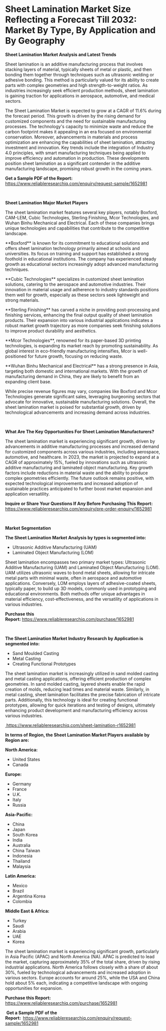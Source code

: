 <p><h1>Sheet Lamination Market Size Reflecting a Forecast Till 2032: Market By Type, By Application and By Geography</h1></p><p><strong>Sheet Lamination Market Analysis and Latest Trends</strong></p>
<p><p>Sheet lamination is an additive manufacturing process that involves stacking layers of material, typically sheets of metal or plastic, and then bonding them together through techniques such as ultrasonic welding or adhesive bonding. This method is particularly valued for its ability to create parts with complex geometries and high strength-to-weight ratios. As industries increasingly seek efficient production methods, sheet lamination is gaining traction for applications in aerospace, automotive, and medical sectors.</p><p>The Sheet Lamination Market is expected to grow at a CAGR of 11.6% during the forecast period. This growth is driven by the rising demand for customized components and the need for sustainable manufacturing processes. The technology's capacity to minimize waste and reduce the carbon footprint makes it appealing in an era focused on environmental conservation. Moreover, advancements in materials and process optimization are enhancing the capabilities of sheet lamination, attracting investment and innovation. Key trends include the integration of Industry 4.0 principles, with smart manufacturing techniques being applied to improve efficiency and automation in production. These developments position sheet lamination as a significant contender in the additive manufacturing landscape, promising robust growth in the coming years.</p></p>
<p><strong>Get a Sample PDF of the Report:&nbsp;</strong> <a href="https://www.reliableresearchiq.com/enquiry/request-sample/1652981?utm_campaign=3217&utm_medium=2&utm_source=Github&utm_content=ia&utm_term=16042025&utm_id=sheet-lamination">https://www.reliableresearchiq.com/enquiry/request-sample/1652981</a></p>
<p>&nbsp;</p>
<p><strong>Sheet Lamination Major Market Players</strong></p>
<p><p>The sheet lamination market features several key players, notably Boxford, CAM-LEM, Cubic Technologies, Sterling Finishing, Mcor Technologies, and Wuhan Binhu Mechanical and Electrical. Each of these companies brings unique technologies and capabilities that contribute to the competitive landscape.</p><p>**Boxford** is known for its commitment to educational solutions and offers sheet lamination technology primarily aimed at schools and universities. Its focus on training and support has established a strong foothold in educational institutions. The company has experienced steady growth as educational sectors increasingly adopt advanced manufacturing techniques.</p><p>**Cubic Technologies** specializes in customized sheet lamination solutions, catering to the aerospace and automotive industries. Their innovation in material usage and adherence to industry standards positions them well for growth, especially as these sectors seek lightweight and strong materials.</p><p>**Sterling Finishing** has carved a niche in providing post-processing and finishing services, enhancing the final output quality of sheet lamination products. Their expansion into various industrial applications indicates a robust market growth trajectory as more companies seek finishing solutions to improve product durability and aesthetics.</p><p>**Mcor Technologies**, renowned for its paper-based 3D printing technologies, is expanding its market reach by promoting sustainability. As global interest in eco-friendly manufacturing intensifies, Mcor is well-positioned for future growth, focusing on reducing waste.</p><p>**Wuhan Binhu Mechanical and Electrical** has a strong presence in Asia, targeting both domestic and international markets. With the growth of manufacturing demand in China, they are likely to benefit from an expanding client base.</p><p>While precise revenue figures may vary, companies like Boxford and Mcor Technologies generate significant sales, leveraging burgeoning sectors that advocate for innovative, sustainable manufacturing solutions. Overall, the sheet lamination market is poised for substantial growth, driven by technological advancements and increasing demand across industries.</p></p>
<p>&nbsp;</p>
<p><strong>What Are The Key Opportunities For Sheet Lamination Manufacturers?</strong></p>
<p><p>The sheet lamination market is experiencing significant growth, driven by advancements in additive manufacturing processes and increased demand for customized components across various industries, including aerospace, automotive, and healthcare. In 2023, the market is projected to expand at a CAGR of approximately 15%, fueled by innovations such as ultrasonic additive manufacturing and laminated object manufacturing. Key growth factors include reductions in material waste and the ability to produce complex geometries efficiently. The future outlook remains positive, with expected technological improvements and increased adoption of sustainable practices anticipated to further boost market expansion and application versatility.</p></p>
<p><strong>Inquire or Share Your Questions If Any Before Purchasing This Report:</strong> <a href="https://www.reliableresearchiq.com/enquiry/pre-order-enquiry/1652981?utm_campaign=3217&utm_medium=2&utm_source=Github&utm_content=ia&utm_term=16042025&utm_id=sheet-lamination">https://www.reliableresearchiq.com/enquiry/pre-order-enquiry/1652981</a></p>
<p>&nbsp;</p>
<p><strong>Market Segmentation</strong></p>
<p><strong>The Sheet Lamination Market Analysis by types is segmented into:</strong></p>
<p><ul><li>Ultrasonic Additive Manufacturing (UAM)</li><li>Laminated Object Manufacturing (LOM)</li></ul></p>
<p><p>Sheet lamination encompasses two primary market types: Ultrasonic Additive Manufacturing (UAM) and Laminated Object Manufacturing (LOM). UAM utilizes ultrasonic waves to bond metal sheets, allowing for intricate metal parts with minimal waste, often in aerospace and automotive applications. Conversely, LOM employs layers of adhesive-coated sheets, typically paper, to build up 3D models, commonly used in prototyping and educational environments. Both methods offer unique advantages in material efficiency, cost-effectiveness, and the versatility of applications in various industries.</p></p>
<p><strong>Purchase this Report:&nbsp;</strong><a href="https://www.reliableresearchiq.com/purchase/1652981?utm_campaign=3217&utm_medium=2&utm_source=Github&utm_content=ia&utm_term=16042025&utm_id=sheet-lamination">https://www.reliableresearchiq.com/purchase/1652981</a></p>
<p>&nbsp;</p>
<p><strong>The Sheet Lamination Market Industry Research by Application is segmented into:</strong></p>
<p><ul><li>Sand Moulded Casting</li><li>Metal Casting</li><li>Creating Functional Prototypes</li></ul></p>
<p><p>The sheet lamination market is increasingly utilized in sand molded casting and metal casting applications, offering efficient production of complex geometries. In sand molded casting, layered sheets enable the rapid creation of molds, reducing lead times and material waste. Similarly, in metal casting, sheet lamination facilitates the precise fabrication of intricate parts. Additionally, this technology is ideal for creating functional prototypes, allowing for quick iterations and testing of designs, ultimately enhancing product development and manufacturing efficiency across various industries.</p></p>
<p><a href="https://www.reliableresearchiq.com/sheet-lamination-r1652981?utm_campaign=3217&utm_medium=2&utm_source=Github&utm_content=ia&utm_term=16042025&utm_id=sheet-lamination">&nbsp;https://www.reliableresearchiq.com/sheet-lamination-r1652981</a></p>
<p><strong>In terms of Region, the Sheet Lamination Market Players available by Region are:</strong></p>
<p>
    <p> <strong> North America: </strong>
        <ul>
            <li>United States</li>
            <li>Canada</li>
        </ul>
        </p> 
    <p> <strong> Europe: </strong>
        <ul>
            <li>Germany</li>
            <li>France</li>
            <li>U.K.</li>
            <li>Italy</li>
            <li>Russia</li>
        </ul>
        </p> 
    <p> <strong> Asia-Pacific: </strong>
        <ul>
            <li>China</li>
            <li>Japan</li>
            <li>South Korea</li>
            <li>India</li>
            <li>Australia</li>
            <li>China Taiwan</li>
            <li>Indonesia</li>
            <li>Thailand</li>
            <li>Malaysia</li>
        </ul>
        </p> 
    <p> <strong> Latin America: </strong>
        <ul>
            <li>Mexico</li>
            <li>Brazil</li>
            <li>Argentina Korea</li>
            <li>Colombia</li>
        </ul>
        </p> 
    <p> <strong> Middle East & Africa: </strong>
        <ul>
            <li>Turkey</li>
            <li>Saudi</li>
            <li>Arabia</li>
            <li>UAE</li>
            <li>Korea</li>
        </ul>
    </p>
    </p>
<p><p>The sheet lamination market is experiencing significant growth, particularly in Asia Pacific (APAC) and North America (NA). APAC is predicted to lead the market, capturing approximately 35% of the total share, driven by rising industrial applications. North America follows closely with a share of about 30%, fueled by technological advancements and increased adoption in various sectors. Europe accounts for around 25%, while the USA and China hold about 5% each, indicating a competitive landscape with ongoing opportunities for expansion.</p></p>
<p><strong>Purchase this Report: </strong><a href="https://www.reliableresearchiq.com/purchase/1652981?utm_campaign=3217&utm_medium=2&utm_source=Github&utm_content=ia&utm_term=16042025&utm_id=sheet-lamination">https://www.reliableresearchiq.com/purchase/1652981</a></p>
<p>&nbsp;<strong>Get a Sample PDF of the Report:&nbsp;&nbsp;</strong><a href="https://www.reliableresearchiq.com/enquiry/request-sample/1652981?utm_campaign=3217&utm_medium=2&utm_source=Github&utm_content=ia&utm_term=16042025&utm_id=sheet-lamination">https://www.reliableresearchiq.com/enquiry/request-sample/1652981</a></p>
<p><strong></strong></p>
<p><p></p><p></p><p></p></p>